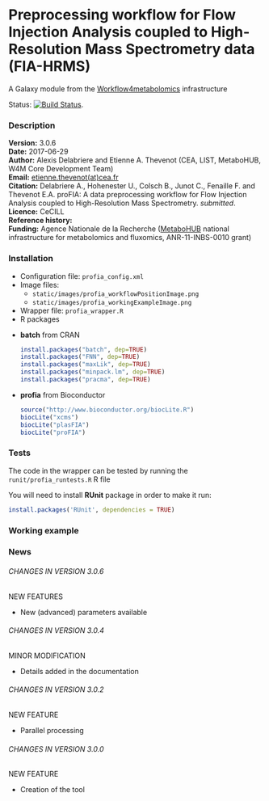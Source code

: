Preprocessing workflow for Flow Injection Analysis coupled to High-Resolution Mass Spectrometry data (FIA-HRMS)
===============================================================================================================

A Galaxy module from the [Workflow4metabolomics](http://workflow4metabolomics.org) infrastructure  

Status: [![Build Status](https://travis-ci.org/workflow4metabolomics/profia.svg?branch=master)](https://travis-ci.org/workflow4metabolomics/profia).

### Description

**Version:** 3.0.6  
**Date:** 2017-06-29     
**Author:** Alexis Delabriere and Etienne A. Thevenot (CEA, LIST, MetaboHUB, W4M Core Development Team)   
**Email:** [etienne.thevenot(at)cea.fr](mailto:etienne.thevenot@cea.fr)  
**Citation:** Delabriere A., Hohenester U., Colsch B., Junot C., Fenaille F. and Thevenot E.A. proFIA: A data preprocessing workflow for Flow Injection Analysis coupled to High-Resolution Mass Spectrometry. *submitted*.   
**Licence:** CeCILL  
**Reference history:**      
**Funding:** Agence Nationale de la Recherche ([MetaboHUB](http://www.metabohub.fr/index.php?lang=en&Itemid=473) national infrastructure for metabolomics and fluxomics, ANR-11-INBS-0010 grant)

### Installation

* Configuration file: `profia_config.xml`
* Image files: 
  + `static/images/profia_workflowPositionImage.png`   
  + `static/images/profia_workingExampleImage.png`
* Wrapper file: `profia_wrapper.R`
* R packages
 + **batch** from CRAN  
  
    ```r
    install.packages("batch", dep=TRUE)
    install.packages("FNN", dep=TRUE)
    install.packages("maxLik", dep=TRUE)
    install.packages("minpack.lm", dep=TRUE)
    install.packages("pracma", dep=TRUE)
    ```
  + **profia** from Bioconductor  
  
    ```r
    source("http://www.bioconductor.org/biocLite.R")
    biocLite("xcms")
    biocLite("plasFIA")
    biocLite("proFIA")
    ```  

### Tests

The code in the wrapper can be tested by running the `runit/profia_runtests.R` R file

You will need to install **RUnit** package in order to make it run:
```r
install.packages('RUnit', dependencies = TRUE)
```

### Working example  

### News

###### CHANGES IN VERSION 3.0.6  

NEW FEATURES  

 * New (advanced) parameters available  

###### CHANGES IN VERSION 3.0.4  

MINOR MODIFICATION  

 * Details added in the documentation  

###### CHANGES IN VERSION 3.0.2  

NEW FEATURE  

 * Parallel processing  

###### CHANGES IN VERSION 3.0.0  

NEW FEATURE  

 * Creation of the tool  
